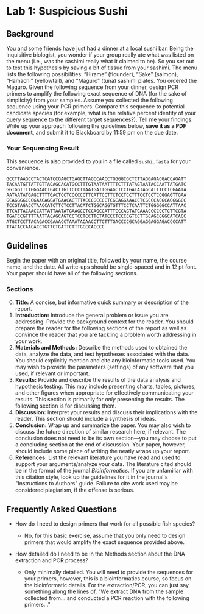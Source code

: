 # Lab 1: Suspicious Sushi

## Background
You and some friends have just had a dinner at a local sushi bar. Being the inquisitive biologist, you wonder if your group really ate what was listed on the menu (i.e., was the sashimi really what it claimed to be). So you set out to test this hypothesis by saving a bit of tissue from your sashimi. The menu lists the following possibilities: “Hirame” (flounder), “Sake” (salmon), “Hamachi” (yellowtail), and “Maguro” (tuna) sashimi plates. You ordered the Maguro. Given the following sequence from your dinner, design PCR primers to amplify the following exact sequence of DNA (for the sake of simplicity) from your samples. Assume you collected the following sequence using your PCR primers. Compare this sequence to potential candidate species (for example, what is the relative percent identity of your query sequence to the different target sequences?). Tell me your findings. Write up your approach following the guidelines below, **save it as a PDF document**, and submit it to Blackboard by 11:59 pm on the due date.

### Your Sequencing Result
This sequence is also provided to you in a file called `sushi.fasta` for your convenience.
```
GCCTTAAGCCTACTCATCCGAGCTGAGCTTAGCCAACCTGGGGCGCTCTTAGGAGACGACCAGATT
TACAATGTTATTGTTACAGCACATGCCTTTGTAATAATTTTCTTTATAGTAATACCAATTATGATC
GGTGGTTTTGGGAACTGACTTGTTCCCTTAATGATTGGAGCTCCTGATATAGCATTTCCTCGAATA
AATAATATGAGCTTTTGACTCCTCCCCCCTTCATTCCTTCTCCTCCTTTCCTCCTCCGGAGTTGAA
GCAGGGGCCGGAACAGGATGAACAGTTTACCCGCCCCTCGCAGGAAACCTCGCCCACGCAGGGGCC
TCCGTAGACCTAACCATCTTCTCCTTACATCTGGCAGGTGTTTCCTCAATTCTGGGGGCCATTAAC
TTCATTACAACCATTATTAATATGAAGCCTCCAGCCATTTCCCAGTATCAAACCCCCCTCTTCGTA
TGATCCGTTTTAATTACAGCAGTCCTCCTCCTTCTATCCCTCCCCGTCCTTGCAGCCGGCATCACC
ATGCTCCTTACAGACCGAAACCTAAATACAACCTTCTTTGACCCCGCAGGAGGAGGAGACCCCATT
TTATACCAACACCTGTTCTGATTCTTTGGCCACCCC
````

## Guidelines
Begin the paper with an original title, followed by your name, the course name, and the date. All write-ups should be single-spaced and in 12 pt font. Your paper should have all of the following sections.

### Sections
0. **Title:** A concise, but informative quick summary or description of the report.
1. **Introduction:** Introduce the general problem or issue you are addressing. Provide the background context for the reader. You should prepare the reader for the following sections of the report as well as convince the reader that you are tackling a problem worth addressing in your work.
2. **Materials and Methods:** Describe the methods used to obtained the data, analyze the data, and test hypotheses associated with the data. You should explicitly mention and cite any bioinformatic tools used. You may wish to provide the parameters (settings) of any software that you used, if relevant or important.
3. **Results:** Provide and describe the results of the data analysis and hypothesis testing. This may include presenting charts, tables, pictures, and other figures when appropriate for effectively communicating your results. This section is primarily for *only* presenting the results. The following section is for discussing them.
4. **Discussion:**  Interpret your results and discuss their implications with the reader. This section should include a synthesis of ideas.
5. **Conclusion:** Wrap up and summarize the paper. You may also wish to discuss the future direction of similar research here, if relevant. The conclusion does not need to be its own section—you may choose to put a concluding section at the end of discussion. Your paper, however, should include some piece of writing the neatly wraps up your report.
6. **References:** List the relevant literature you have read and used to support your arguments/analyze your data. The literature cited should be in the format of the journal *Bioinformatics*. If you are unfamiliar with this citation style, look up the guidelines for it in the journal's "Instructions to Authors" guide. Failure to cite work used may be considered plagiarism, if the offense is serious.

## Frequently Asked Questions

- How do I need to design primers that work for all possible fish species?
	- No, for this basic exercise, assume that you only need to design primers that would amplify the exact sequence provided above.

- How detailed do I need to be in the Methods section about the DNA extraction and PCR process?
	- Only minimally detailed. You will need to provide the sequences for your primers, however, this is a bioinformatics course, so focus on the bioinformatic details. For the extraction/PCR, you can just say something along the lines of, "We extract DNA from the sample collected from... and conducted a PCR reaction with the following primers..."